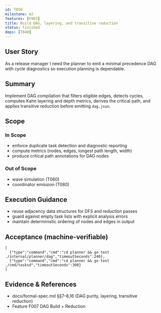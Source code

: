 ```yaml
---
id: T050
milestone: m2
features: [F007]
title: Build DAG, layering, and transitive reduction
status: finished
deps: [T040]
---
```


## User Story
As a release manager I need the planner to emit a minimal precedence DAG with cycle diagnostics so execution planning is dependable.

## Summary
Implement DAG compilation that filters eligible edges, detects cycles, computes Kahn layering and depth metrics, derives the critical path, and applies transitive reduction before emitting `dag.json`.

## Scope
### In Scope
- enforce duplicate task detection and diagnostic reporting
- compute metrics (nodes, edges, longest path length, width)
- produce critical path annotations for DAG nodes
### Out of Scope
- wave simulation (T060)
- coordinator emission (T080)

## Execution Guidance
- reuse adjacency data structures for DFS and reduction passes
- guard against empty task lists with explicit analysis errors
- maintain deterministic ordering of nodes and edges in output

## Acceptance (machine-verifiable)
```acceptance
[
  {"type":"command","cmd":"cd planner && go test ./internal/planner/dag","timeoutSeconds":240},
  {"type":"command","cmd":"cd planner && go test ./cmd/tasksd","timeoutSeconds":300}
]
```

## Evidence & References
- docs/formal-spec.md §§7–8,16 (DAG purity, layering, transitive reduction)
- Feature F007 DAG Build + Reduction

